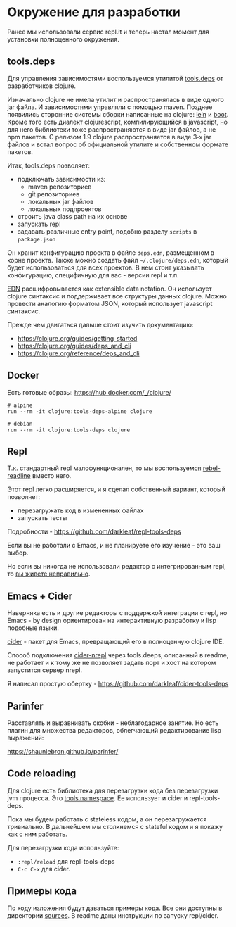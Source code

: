 # Окружение для разработки

Ранее мы использовали сервис repl.it и теперь настал момент для установки полноценного окружения.

## tools.deps

Для управления зависимостями воспользуемся утилитой
[tools.deps](https://github.com/clojure/tools.deps.alpha)
от разработчиков clojure.

Изначально clojure не имела утилит и распространялась в
виде одного jar файла. И зависимостями управляли с помощью maven.
Позднее появились сторонние системы сборки написанные на clojure:
[lein](https://leiningen.org/) и
[boot](http://boot-clj.com/).
Кроме того есть диалект clojurescript, компилирующийся в javascript,
но для него библиотеки тоже распространяются в виде jar файлов, а
не npm пакетов.
С релизом 1.9 clojure распространяется в виде 3‑х jar файлов
и встал вопрос об официальной утилите и собственном формате пакетов.

Итак, tools.deps позволяет:

+ подключать зависимости из:
  + maven репозиториев
  + git репозиториев
  + локальных jar файлов
  + локальных подпроектов
+ строить java class path на их основе
+ запускать repl
+ задавать различные entry point, подобно разделу `scripts` в `package.json`

Он хранит конфигурацию проекта в файле `deps.edn`, размещенном в корне проекта.
Также можно создать файл `~/.clojure/deps.edn`, который будет использоваться для всех проектов.
В нем стоит указывать конфигурацию, специфичную для вас - версии repl и т.п.

[EDN](https://github.com/edn-format/edn) расшифровывается как extensible data notation.
Он использует clojure синтаксис и поддерживает все структуры данных clojure.
Можно провести аналогию форматом JSON, который использует javascript синтаксис.

Прежде чем двигаться дальше стоит изучить документацию:

+ https://clojure.org/guides/getting_started
+ https://clojure.org/guides/deps_and_cli
+ https://clojure.org/reference/deps_and_cli

## Docker

Есть готовые образы: https://hub.docker.com/_/clojure/

```
# alpine
run --rm -it clojure:tools-deps-alpine clojure
```

```
# debian
run --rm -it clojure:tools-deps clojure
```

## Repl

Т.к. стандартный repl малофункционален, то мы воспользуемся [rebel-readline](https://github.com/bhauman/rebel-readline) вместо него.

Этот repl легко расширяется, и я сделал собственный вариант, который позволяет:

+ перезагружать код в измененных файлах
+ запускать тесты

Подробности - https://github.com/darkleaf/repl-tools-deps

Если вы не работали с Emacs, и не планируете его изучение - это ваш выбор.

Но если вы никогда не использовали редактор с интегрированным repl,
то [вы живете неправильно](https://tonsky.livejournal.com/316868.html).

## Emacs + Cider

Наверняка есть и другие редакторы с поддержкой интеграции с repl, но Emacs - by design ориентирован
на интерактивную разработку и lisp подобные языки.

[cider](http://docs.cider.mx/en/latest/) - пакет для Emacs, превращающий его в полноценную clojure IDE.

Способ подключения [cider-nrepl](https://github.com/clojure-emacs/cider-nrepl) через tools.deeps,
описанный в readme, не работает и к тому же не позволяет задать порт и хост на котором запустится сервер nrepl.

Я написал простую обертку - https://github.com/darkleaf/cider-tools-deps

## Parinfer

Расставлять и выравнивать скобки - неблагодарное занятие.
Но есть плагин для множества редакторов, облегчающий редактирование lisp выражений:

https://shaunlebron.github.io/parinfer/

## Code reloading

Для clojure есть библиотека для перезагрузки кода без перезагрузки jvm процесса.
Это [tools.namespace](https://github.com/clojure/tools.namespace).
Ее использует и cider и repl-tools-deps.

Пока мы будем работать с stateless кодом, а он перезагружается тривиально.
В дальнейшем мы столкнемся с stateful кодом и я покажу как с ним работать.

Для перезагрузки кода используйте:

+ `:repl/reload` для repl-tools-deps
+ `C-c C-x` для cider.

## Примеры кода

По ходу изложения будут даваться примеры кода.
Все они доступны в директории [sources](https://github.com/darkleaf/app-from-scratch/tree/master/sources).
В readme даны инструкции по запуску repl/cider.
